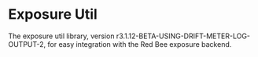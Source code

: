 # Exposure Util

The exposure util library, version r3.1.12-BETA-USING-DRIFT-METER-LOG-OUTPUT-2, for easy integration with the Red Bee exposure backend.